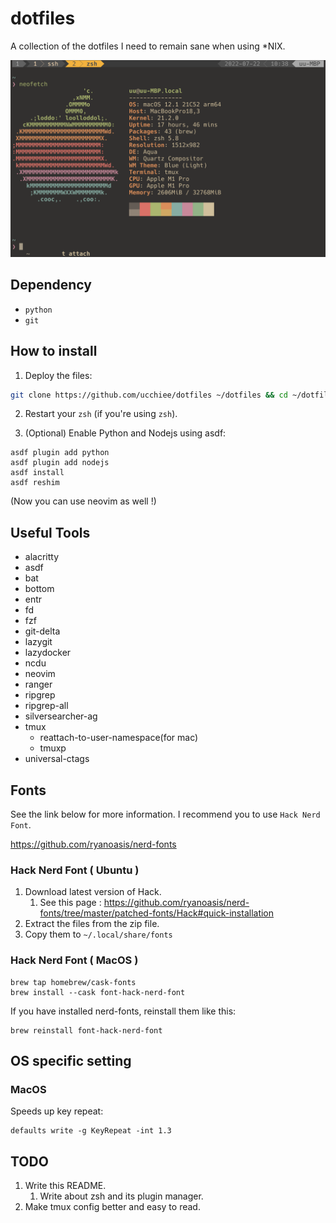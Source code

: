 # dotfiles

A collection of the dotfiles I need to remain sane when using \*NIX.

![UIE](./screenshot.png)

## Dependency

- `python`
- `git`

## How to install

1. Deploy the files:

```sh
git clone https://github.com/ucchiee/dotfiles ~/dotfiles && cd ~/dotfiles && ./install
```

2. Restart your `zsh` (if you're using `zsh`).

3. (Optional) Enable Python and Nodejs using asdf:

```
asdf plugin add python
asdf plugin add nodejs
asdf install
asdf reshim
```

(Now you can use neovim as well !)

## Useful Tools

- alacritty
- asdf
- bat
- bottom
- entr
- fd
- fzf
- git-delta
- lazygit
- lazydocker
- ncdu
- neovim
- ranger
- ripgrep
- ripgrep-all
- silversearcher-ag
- tmux
  - reattach-to-user-namespace(for mac)
  - tmuxp
- universal-ctags

## Fonts

See the link below for more information. I recommend you to use `Hack Nerd Font`.

https://github.com/ryanoasis/nerd-fonts

### Hack Nerd Font ( Ubuntu )

1. Download latest version of Hack.
   1. See this page : https://github.com/ryanoasis/nerd-fonts/tree/master/patched-fonts/Hack#quick-installation
2. Extract the files from the zip file.
3. Copy them to `~/.local/share/fonts`

### Hack Nerd Font ( MacOS )

```
brew tap homebrew/cask-fonts
brew install --cask font-hack-nerd-font
```

If you have installed nerd-fonts, reinstall them like this:

```
brew reinstall font-hack-nerd-font
```

## OS specific setting

### MacOS

Speeds up key repeat:

```
defaults write -g KeyRepeat -int 1.3
```

## TODO

1. Write this README.
   1. Write about zsh and its plugin manager.
1. Make tmux config better and easy to read.
